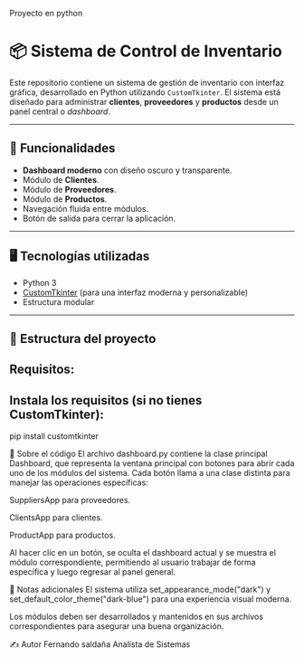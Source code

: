 Proyecto en python 
# 📦 Sistema de Control de Inventario

Este repositorio contiene un sistema de gestión de inventario con interfaz gráfica, desarrollado en Python utilizando `CustomTkinter`. El sistema está diseñado para administrar **clientes**, **proveedores** y **productos** desde un panel central o _dashboard_.

---

## 🎯 Funcionalidades

- **Dashboard moderno** con diseño oscuro y transparente.
- Módulo de **Clientes**.
- Módulo de **Proveedores**.
- Módulo de **Productos**.
- Navegación fluida entre módulos.
- Botón de salida para cerrar la aplicación.

---

## 🖥️ Tecnologías utilizadas

- Python 3
- [CustomTkinter](https://github.com/TomSchimansky/CustomTkinter) (para una interfaz moderna y personalizable)
- Estructura modular

---

## 📁 Estructura del proyecto

## Requisitos:
## Instala los requisitos (si no tienes CustomTkinter):

pip install customtkinter

🧠 Sobre el código
El archivo dashboard.py contiene la clase principal Dashboard, 
que representa la ventana principal con botones para abrir cada uno de los módulos del sistema. 
Cada botón llama a una clase distinta para manejar las operaciones específicas:

SuppliersApp para proveedores.

ClientsApp para clientes.

ProductApp para productos.

Al hacer clic en un botón, se oculta el dashboard actual y se muestra el módulo correspondiente,
 permitiendo al usuario trabajar de forma específica y luego regresar al panel general.

📌 Notas adicionales
El sistema utiliza set_appearance_mode("dark") y set_default_color_theme("dark-blue") para una experiencia visual moderna.

Los módulos deben ser desarrollados y mantenidos en sus archivos correspondientes para asegurar una buena organización.

✍️ Autor
Fernando saldaña
Analista de Sistemas

